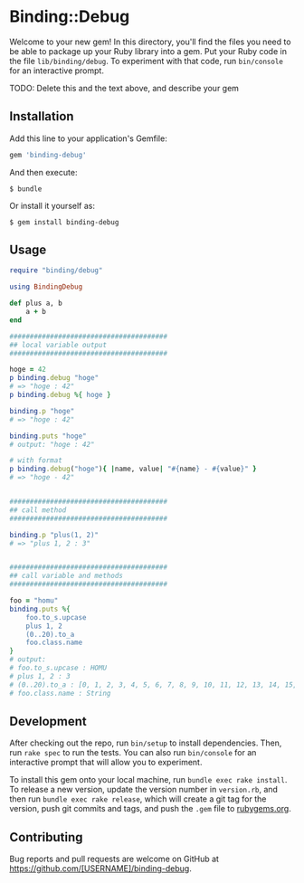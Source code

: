 # Binding::Debug

Welcome to your new gem! In this directory, you'll find the files you need to be able to package up your Ruby library into a gem. Put your Ruby code in the file `lib/binding/debug`. To experiment with that code, run `bin/console` for an interactive prompt.

TODO: Delete this and the text above, and describe your gem

## Installation

Add this line to your application's Gemfile:

```ruby
gem 'binding-debug'
```

And then execute:

    $ bundle

Or install it yourself as:

    $ gem install binding-debug

## Usage

```ruby
require "binding/debug"

using BindingDebug

def plus a, b
	a + b
end

#######################################
## local variable output
#######################################

hoge = 42
p binding.debug "hoge"
# => "hoge : 42"
p binding.debug %{ hoge }

binding.p "hoge"
# => "hoge : 42"

binding.puts "hoge"
# output: "hoge : 42"

# with format
p binding.debug("hoge"){ |name, value| "#{name} - #{value}" }
# => "hoge - 42"


#######################################
## call method
#######################################

binding.p "plus(1, 2)"
# => "plus 1, 2 : 3"


#######################################
## call variable and methods
#######################################

foo = "homu"
binding.puts %{
	foo.to_s.upcase
	plus 1, 2
	(0..20).to_a
	foo.class.name
}
# output:
# foo.to_s.upcase : HOMU
# plus 1, 2 : 3
# (0..20).to_a : [0, 1, 2, 3, 4, 5, 6, 7, 8, 9, 10, 11, 12, 13, 14, 15, 16, 17, 18, 19, 20]
# foo.class.name : String
```

## Development

After checking out the repo, run `bin/setup` to install dependencies. Then, run `rake spec` to run the tests. You can also run `bin/console` for an interactive prompt that will allow you to experiment.

To install this gem onto your local machine, run `bundle exec rake install`. To release a new version, update the version number in `version.rb`, and then run `bundle exec rake release`, which will create a git tag for the version, push git commits and tags, and push the `.gem` file to [rubygems.org](https://rubygems.org).

## Contributing

Bug reports and pull requests are welcome on GitHub at https://github.com/[USERNAME]/binding-debug.
